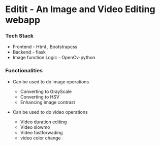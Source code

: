 # Editit - An Image and Video Editing webapp
### Tech Stack
- Frontend - Html , Bootstrapcss
- Backend - flask
- Image function Logic - OpenCv-python

### Functionalities
- Can be used to do image operations
  - Converting to GrayScale
  - Converting to HSV
  - Enhancing image contrast
    
- Can be used to do video operations
  - Video duration editing
  - Video slowmo
  - Video fastforwading
  - video color change
  
